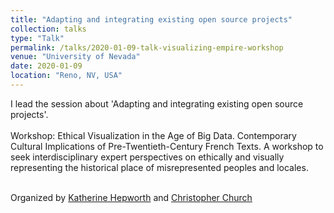 ```yaml
---
title: "Adapting and integrating existing open source projects"
collection: talks
type: "Talk"
permalink: /talks/2020-01-09-talk-visualizing-empire-workshop
venue: "University of Nevada"
date: 2020-01-09
location: "Reno, NV, USA"
---
```


I lead the session about 'Adapting and integrating existing open source projects'.
<br/><br/>
Workshop: Ethical Visualization in the Age of Big Data. Contemporary Cultural Implications of Pre-Twentieth-Century French Texts.
A workshop to seek interdisciplinary expert perspectives on ethically and visually representing the historical place of misrepresented peoples and locales.

<br/>Organized by [Katherine Hepworth](https://kathep.com/) and 
[Christopher Church](https://www.christophermchurch.com/)